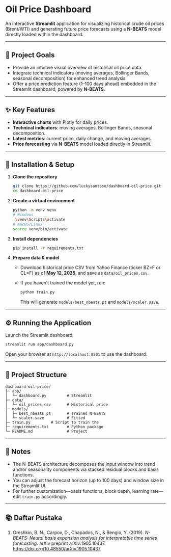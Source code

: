 # Oil Price Dashboard

An interactive **Streamlit** application for visualizing historical crude oil prices (Brent/WTI) and generating future price forecasts using a **N-BEATS** model directly loaded within the dashboard.

---

## 🎯 Project Goals

- Provide an intuitive visual overview of historical oil price data.
- Integrate technical indicators (moving averages, Bollinger Bands, seasonal decomposition) for enhanced trend analysis.
- Offer a price prediction feature (1–100 days ahead) embedded in the Streamlit dashboard, powered by **N-BEATS**.

---

## ✨ Key Features

- **Interactive charts** with Plotly for daily prices.
- **Technical indicators**: moving averages, Bollinger Bands, seasonal decomposition.
- **Latest metrics**: current price, daily change, and moving averages.
- **Price forecasting** via **N-BEATS** model loaded directly in Streamlit.

---

## 🚀 Installation & Setup

1. **Clone the repository**

   ```bash
   git clone https://github.com/luckysantoso/dashboard-oil-price.git
   cd dashboard-oil-price
   ```

2. **Create a virtual environment**

   ```bash
   python -m venv venv
   # Windows
   .\venv\Scripts\activate
   # macOS/Linux
   source venv/bin/activate
   ```

3. **Install dependencies**

   ```bash
   pip install -r requirements.txt
   ```

4. **Prepare data & model**

   - Download historical price CSV from Yahoo Finance (ticker BZ=F or CL=F) as of **May 12, 2025**, and save as `data/oil_prices.csv`.
   - If you haven’t trained the model yet, run:

     ```bash
     python train.py
     ```

     This will generate `models/best_nbeats.pt` and `models/scaler.save`.

---

## ⚙️ Running the Application

Launch the Streamlit dashboard:

```bash
streamlit run app/dashboard.py
```

Open your browser at `http://localhost:8501` to use the dashboard.

---

## 📁 Project Structure

```plaintext
dashboard-oil-price/
├─ app/
│  └─ dashboard.py         # Streamlit
├─ data/
│  └─ oil_prices.csv       # Historical price
├─ models/
│  ├─ best_nbeats.pt       # Trained N-BEATS
│  └─ scaler.save          # Fitted
├─ train.py         # Script to train the
├─ requirements.txt        # Python package
└─ README.md               # Project
```

---

## 📝 Notes

- The N-BEATS architecture decomposes the input window into trend and/or seasonality components via stacked residual blocks and basis functions.
- You can adjust the forecast horizon (up to 100 days) and window size in the Streamlit UI.
- For further customization—basis functions, block depth, learning rate—edit `train.py` accordingly.

---

## 📚 Daftar Pustaka

1. Oreshkin, B. N., Carpov, D., Chapados, N., & Bengio, Y. (2019). _N-BEATS: Neural basis expansion analysis for interpretable time series forecasting_. arXiv preprint arXiv:1905.10437. https://doi.org/10.48550/arXiv.1905.10437
